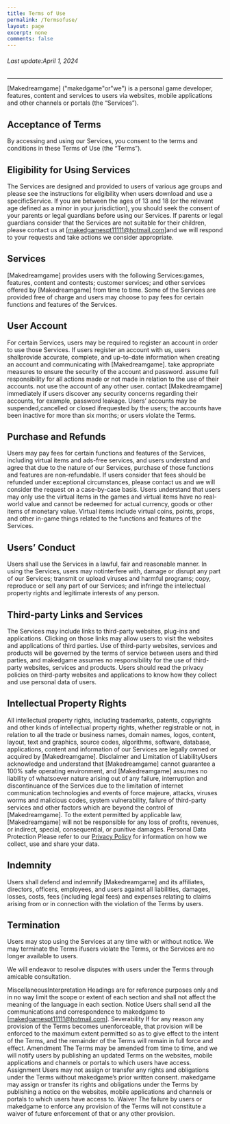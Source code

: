 ```yaml
---
title: Terms of Use
permalink: /Termsofuse/
layout: page
excerpt: none
comments: false
---
```


###### Last update:April 1, 2024

<hr>

[Makedreamgame] ("makedgame"or"we") is a personal game developer, features, content and services to users via websites, mobile applications and other channels or portals (the “Services”).

## Acceptance of Terms

By accessing and using our Services, you consent to the terms and conditions in these Terms of Use (the “Terms”).

## Eligibility for Using Services

The Services are designed and provided to users of various age groups and please see the instructions for eligibility when users download and use a specificService. If you are between the ages of 13 and 18 (or the relevant age defined as a minor in your jurisdiction), you should seek the consent of your parents or legal guardians before using our Services.
If parents or legal guardians consider that the Services are not suitable for their children, please contact us at [makedgamespt11111@hotmail.com]and we will respond to your requests and take actions we consider appropriate.

## Services

[Makedreamgame] provides users with the following Services:games, features, content and contests;
customer services; and other services offered by [Makedreamgame] from time to time.
Some of the Services are provided free of charge and users may choose to pay fees for certain functions and features of the Services.

## User Account

For certain Services, users may be required to register an account in order to use those Services.
If users register an account with us, users shallprovide accurate, complete, and up-to-date information when creating an account and communicating with [Makedreamgame].
take appropriate measures to ensure the security of the account and password.
assume full responsibility for all actions made or not made in relation to the use of their accounts.
not use the account of any other user.
contact [Makedreamgame] immediately if users discover any security concerns regarding their accounts, for example, password leakage. Users’ accounts may be suspended,cancelled or closed ifrequested by the users;
the accounts have been inactive for more than six months; or users violate the Terms.

## Purchase and Refunds

Users may pay fees for certain functions and features of the Services, including virtual items and ads-free services, and users understand and agree that due to the nature of our Services, purchase of those functions and features are non-refundable. If users consider that fees should be refunded under exceptional circumstances, please contact us and we will consider the request on a case-by-case basis.
Users understand that users may only use the virtual items in the games and virtual items have no real-world value and cannot be redeemed for actual currency, goods or other items of monetary value.
Virtual items include virtual coins, points, props, and other in-game things related to the functions and features of the Services.

## Users’ Conduct

Users shall use the Services in a lawful, fair and reasonable manner.
In using the Services, users may notinterfere with, damage or disrupt any part of our Services;
transmit or upload viruses and harmful programs;
copy, reproduce or sell any part of our Services; and
infringe the intellectual property rights and legitimate interests of any person.

## Third-party Links and Services

The Services may include links to third-party websites, plug-ins and applications. Clicking on those links may allow users to visit the websites and applications of third parties. Use of third-party websites, services and products will be governed by the terms of service between users and third parties, and makedgame assumes no responsibility for the use of third-party websites, services and products.
Users should read the privacy policies on third-party websites and applications to know how they collect and use personal data of users.

## Intellectual Property Rights

All intellectual property rights, including trademarks, patents, copyrights and other kinds of intellectual property rights, whether registrable or not, in relation to all the trade or business names, domain names, logos, content, layout, text and graphics, source codes, algorithms, software, database, applications, content and information of our Services are legally owned or acquired by [Makedreamgame].
Disclaimer and Limitation of LiabilityUsers acknowledge and understand that [Makedreamgame] cannot guarantee a 100% safe operating environment, and [Makedreamgame] assumes no liability of whatsoever nature arising out of any failure, interruption and discontinuance of the Services due to the limitation of internet communication technologies and events of force majeure, attacks, viruses worms and malicious codes, system vulnerability, failure of third-party services and other factors which are beyond the control of [Makedreamgame].
To the extent permitted by applicable law, [Makedreamgame] will not be responsible for any loss of profits, revenues, or indirect, special, consequential, or punitive damages.
Personal Data Protection Please refer to our [Privacy Policy](http://127.0.0.1:4000/PrivacyPolicy/)  for information on how we collect, use and share your data.

## Indemnity

Users shall defend and indemnify [Makedreamgame] and its affiliates, directors, officers, employees, and users against all liabilities, damages, losses, costs, fees (including legal fees) and expenses relating to claims arising from or in connection with the violation of the Terms by users.

## Termination

Users may stop using the Services at any time with or without notice.
We may terminate the Terms ifusers violate the Terms, or the Services are no longer available to users.

We will endeavor to resolve disputes with users under the Terms through amicable consultation. 

MiscellaneousInterpretation
Headings are for reference purposes only and in no way limit the scope or extent of each section and shall not affect the meaning of the language in each section.
Notice
Users shall send all the communications and correspondence to makedgame to [makedgamespt11111@hotmail.com].
Severability
If for any reason any provision of the Terms becomes unenforceable, that provision will be enforced to the maximum extent permitted so as to give effect to the intent of the Terms, and the remainder of the Terms will remain in full force and effect.
Amendment
The Terms may be amended from time to time, and we will notify users by publishing an updated Terms on the websites, mobile applications and channels or portals to which users have access.
Assignment
Users may not assign or transfer any rights and obligations under the Terms without makedgame’s prior written consent.
makedgame may assign or transfer its rights and obligations under the Terms by publishing a notice on the websites, mobile applications and channels or portals to which users have access to.
Waiver
The failure by users or makedgame to enforce any provision of the Terms will not constitute a waiver of future enforcement of that or any other provision.
